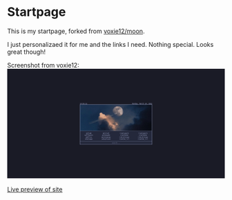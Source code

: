 # Startpage

This is my startpage, forked from [voxie12/moon](https://github.com/voxie12/moon).

I just personalizaed it for me and the links I need. Nothing special. Looks great though!

Screenshot from voxie12:
![image](./screenshot.png)

[Live preview of site](https://futurehaskins.github.io)
